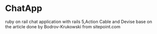 # ChatApp
ruby on rail chat application with rails 5,Action Cable and Devise
base on the article done by Bodrov-Krukowski from sitepoint.com
